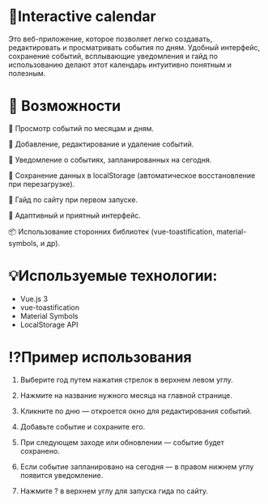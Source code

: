# 👋Interactive calendar

Это веб-приложение, которое позволяет легко создавать, редактировать и просматривать события по дням. Удобный интерфейс, сохранение событий, всплывающие уведомления и гайд по использованию делают этот календарь интуитивно понятным и полезным.


# 🚀 Возможности
📆 Просмотр событий по месяцам и дням.

📝 Добавление, редактирование и удаление событий.

🔔 Уведомление о событиях, запланированных на сегодня.

💾 Сохранение данных в localStorage (автоматическое восстановление при перезагрузке).

🧭 Гайд по сайту при первом запуске.

🎨 Адаптивный и приятный интерфейс.

📦 Использование сторонних библиотек (vue-toastification, material-symbols, и др).

# 💡Используемые технологии:
- Vue.js 3
- vue-toastification
- Material Symbols
- LocalStorage API

# ⁉Пример использования

1. Выберите год путем нажатия стрелок в верхнем левом углу.

2. Нажмите на название нужного месяца на главной странице.

3. Кликните по дню — откроется окно для редактирования событий.

4. Добавьте событие и сохраните его.

5. При следующем заходе или обновлении — событие будет сохранено.

6. Если событие запланировано на сегодня — в правом нижнем углу появится уведомление.

7. Нажмите ? в верхнем углу для запуска гида по сайту.
